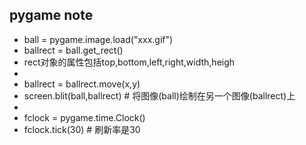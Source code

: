 ## pygame note

- ball = pygame.image.load("xxx.gif")
- ballrect = ball.get_rect()
- rect对象的属性包括top,bottom,left,right,width,heigh
-
- ballrect = ballrect.move(x,y)
- screen.blit(ball,ballrect)  # 将图像(ball)绘制在另一个图像(ballrect)上
-
- fclock = pygame.time.Clock()
- fclock.tick(30) # 刷新率是30
